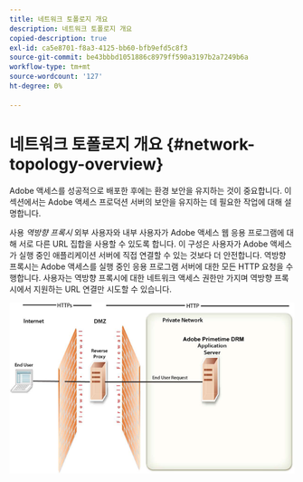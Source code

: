 ```yaml
---
title: 네트워크 토폴로지 개요
description: 네트워크 토폴로지 개요
copied-description: true
exl-id: ca5e8701-f8a3-4125-bb60-bfb9efd5c8f3
source-git-commit: be43bbbd1051886c8979ff590a3197b2a7249b6a
workflow-type: tm+mt
source-wordcount: '127'
ht-degree: 0%

---
```


# 네트워크 토폴로지 개요 {#network-topology-overview}

Adobe 액세스를 성공적으로 배포한 후에는 환경 보안을 유지하는 것이 중요합니다. 이 섹션에서는 Adobe 액세스 프로덕션 서버의 보안을 유지하는 데 필요한 작업에 대해 설명합니다.

사용 *역방향 프록시* 외부 사용자와 내부 사용자가 Adobe 액세스 웹 응용 프로그램에 대해 서로 다른 URL 집합을 사용할 수 있도록 합니다. 이 구성은 사용자가 Adobe 액세스가 실행 중인 애플리케이션 서버에 직접 연결할 수 있는 것보다 더 안전합니다. 역방향 프록시는 Adobe 액세스를 실행 중인 응용 프로그램 서버에 대한 모든 HTTP 요청을 수행합니다. 사용자는 역방향 프록시에 대한 네트워크 액세스 권한만 가지며 역방향 프록시에서 지원하는 URL 연결만 시도할 수 있습니다.

<!--<a id="fig-frx-dcg-44"></a>-->

![](assets/AdobeAccess_4_SecureDeployment_web.png)
